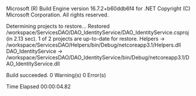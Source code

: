 Microsoft (R) Build Engine version 16.7.2+b60ddb6f4 for .NET
Copyright (C) Microsoft Corporation. All rights reserved.

  Determining projects to restore...
  Restored /workspace/ServicesDAO/DAO_IdentityService/DAO_IdentityService.csproj (in 2.13 sec).
  1 of 2 projects are up-to-date for restore.
  Helpers -> /workspace/ServicesDAO/Helpers/bin/Debug/netcoreapp3.1/Helpers.dll
  DAO_IdentityService -> /workspace/ServicesDAO/DAO_IdentityService/bin/Debug/netcoreapp3.1/DAO_IdentityService.dll

Build succeeded.
    0 Warning(s)
    0 Error(s)

Time Elapsed 00:00:04.82
